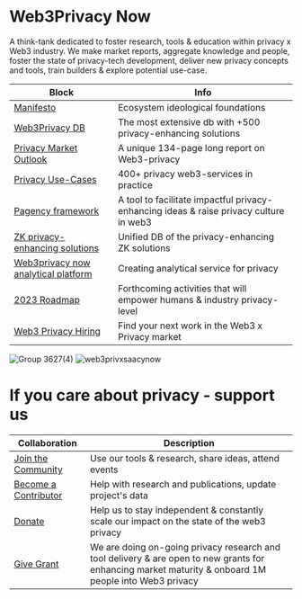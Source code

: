 # Web3Privacy Now
A think-tank dedicated to foster research, tools & education within privacy x Web3 industry.
We make market reports, aggregate knowledge and people, foster the state of privacy-tech development, deliver new privacy concepts and tools, train builders & explore potential use-case.

| Block  | Info |
| ------------- | ------------- |
| [Manifesto](https://github.com/Msiusko/web3privacy/blob/main/Manifesto.md)  | Ecosystem ideological foundations  |
| [Web3Privacy DB](https://web3privacy.info/)  | The most extensive db with +500 privacy-enhancing solutions  |
| [Privacy Market Outlook](https://medium.com/@Svyazniy/privacy-market-outlook-in-web3-report-35a96c35b6ae)  | A unique 134-page long report on Web3-privacy |
| [Privacy Use-Cases](https://github.com/Msiusko/web3privacy/blob/main/Use-cases.md)  | 400+ privacy web3-services in practice |
| [Pagency framework](https://github.com/Msiusko/web3privacy/tree/main/Pagency)  | A tool to facilitate impactful privacy-enhancing ideas & raise privacy culture in web3 |
| [ZK privacy-enhancing solutions](https://github.com/Msiusko/web3privacy/tree/main/ZKprivacylandscape)  | Unified DB of the privacy-enhancing ZK solutions |
| [Web3privacy now analytical platform](https://github.com/Msiusko/web3privacy/tree/main/Web3privacynowplatform)  | Creating analytical service for privacy |
| [2023 Roadmap](https://github.com/Msiusko/web3privacy/blob/main/Roadmap%202023.md)  | Forthcoming activities that will empower humans & industry privacy-level  |
| [Web3 Privacy Hiring](https://docs.google.com/spreadsheets/d/1dN6bIWyOh01Dl-y1iZh-1TASZxKUefD098BUALcnUb8/edit?usp=sharing)  | Find your next work in the Web3 x Privacy market |

![Group 3627(4)](https://github.com/web3privacy/web3privacy/assets/101947219/899689af-e6ce-44fc-8358-4f23e5165f0e)
![web3privxsaacynow](https://github.com/web3privacy/web3privacy/assets/101947219/07232efb-408c-4f53-991d-31ab4d265a9e)


# If you care about privacy - support us
| Collaboration  | Description |
| ------------- | ------------- |
| [Join the Community](https://signal.group/#CjQKIH-1ZYEGp50OBvbJRbITIRxDzjH2pSxl7vdkVZs9g5vgEhDAKUlgYdpxpCpTkNVxow4X) | Use our tools & research, share ideas, attend events |
| [Become a Contributor](https://signal.group/#CjQKIH-1ZYEGp50OBvbJRbITIRxDzjH2pSxl7vdkVZs9g5vgEhDAKUlgYdpxpCpTkNVxow4X) | Help with research and publications, update project's data |
| [Donate](https://github.com/Msiusko/web3privacy/blob/main/README.md#donate) | Help us to stay independent & constantly scale our impact on the state of the web3 privacy |
| [Give Grant](https://github.com/web3privacy/grants/tree/main) | We are doing on-going privacy research and tool delivery & are open to new grants for enhancing market maturity & onboard 1M people into Web3 privacy |
